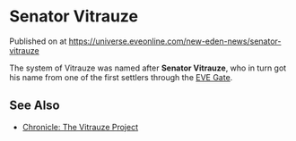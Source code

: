 # Senator Vitrauze
Published on  at https://universe.eveonline.com/new-eden-news/senator-vitrauze

The system of Vitrauze was named after **Senator
Vitrauze**, who in turn got his name from one of the first settlers
through the [EVE Gate](2z1KQXUVtPP1WmlwcJaX4o).

See Also
--------
- [Chronicle: The Vitrauze Project](4xG7ezXyrwqrE87vI09H2j)
